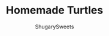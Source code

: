 ---
layout: ../../layouts/MarkdownPostLayout.astro
title: Homemade Turtles
author: ShugarySweets
pubDate: 2022-08-02
description: "Homemade Turtles with a crunchy pecan base, fresh buttery caramel, and topped with melted chocolate, these candies are a must make this holiday season! And our recipe shows you just how easy they are with 3 ingredients!"
image_url: https://www.shugarysweets.com/wp-content/uploads/2022/10/homemade-turtles-facebook.jpg
tags: ["Candy","American"]
calories: 108
protein: 1
carbohydrates: 4
fats: 10
fiber: 1
ingredients: ["3 cups pecan halves ","1 package (12 ounce) soft caramels ","2 cups (12 ounce) semi-sweet chocolate chips"]
serves: 24
time: "10 minutes"
prepTime: "5 minutes"
instructions: ["Line counter with large sheet of parchment paper. Arrange pecans about 2-inches apart (3 to 4 pecans per candy).","Melt caramels in microwave in 30 second intervals, stirring after each interval until smooth. Or, if using our homemade caramel recipe, when the caramel reaches temperature, use a small Tablespoon cookie scoop and dollop the top of each pecan turtle with caramel. You'll need about 1/4 of the caramel in our recipe. Pour the remaining caramel into a prepared dish, or if desired, make more turtles!","Melt chocolate in microwave in 30 second intervals, stirring after each interval until smooth (about 1-2 minutes total). Dollop a Tablespoon or so of chocolate on the tops of each caramel turtle. Allow to set."]
nutrition: ["108 calories","4 grams carbohydrates","0 milligrams cholesterol","10 grams fat","1 grams fiber","1 grams protein","1 grams saturated fat","1 milligrams sodium","3 grams sugar","0 grams trans fat","9 grams unsaturated fat"]
---